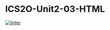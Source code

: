 # ICS2O-Unit2-03-HTML
 [![linter](https://github.com/Aiden-Kwong/ICS2O-Unit2-03-HTML/workflows/linter/badge.svg)](https://github.com/marketplace/actions/super-linter)
